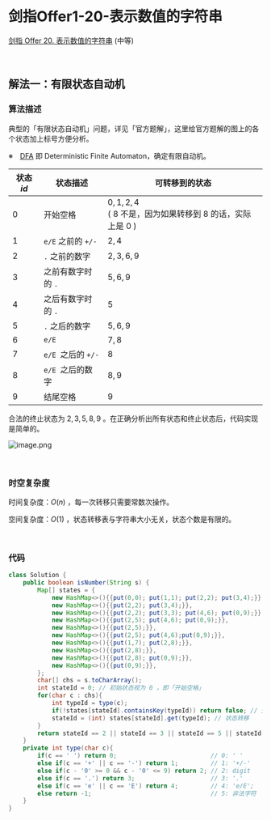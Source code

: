 # 剑指Offer1-20-表示数值的字符串

[剑指 Offer 20. 表示数值的字符串](https://leetcode.cn/problems/biao-shi-shu-zhi-de-zi-fu-chuan-lcof/) (中等)

<br />

## 解法一：有限状态自动机

### 算法描述

典型的「有限状态自动机」问题，详见「官方题解」，这里给官方题解的图上的各个状态加上标号方便分析。

※　[DFA](https://en.wikipedia.org/wiki/Deterministic_finite_automaton) 即 Deterministic Finite Automaton，确定有限自动机。

| 状态 $id$ | 状态描述           | 可转移到的状态                                               |
| --------- | ------------------ | ------------------------------------------------------------ |
| $0$       | 开始空格           | $0,1,2,4$<br />( $8$ 不是，因为如果转移到 $8$ 的话，实际上是 $0$ ) |
| $1$       | `e/E` 之前的 `+/-` | $2,4$                                                        |
| $2$       | `.` 之前的数字     | $2,3,6,9$                                                    |
| $3$       | 之前有数字时的 `.` | $5,6,9$                                                      |
| $4$       | 之后有数字时的 `.` | $5$                                                          |
| $5$       | `.` 之后的数字     | $5,6,9$                                                      |
| $6$       | `e/E`              | $7,8$                                                        |
| $7$       | `e/E `之后的 `+/-` | $8$                                                          |
| $8$       | `e/E `之后的数字   | $8,9$                                                        |
| $9$       | 结尾空格           | $9$                                                          |

合法的终止状态为 $2,3,5,8,9$ 。在正确分析出所有状态和终止状态后，代码实现是简单的。

![image.png](https://pic.leetcode-cn.com/1659338525-BCDuNA-image.png)

<br />

### 时空复杂度

时间复杂度：$O(n)$ ，每一次转移只需要常数次操作。

空间复杂度：$O(1)$ ，状态转移表与字符串大小无关，状态个数是有限的。

<br />

### 代码

```java
class Solution {
    public boolean isNumber(String s) {
        Map[] states = {
            new HashMap<>(){{put(0,0); put(1,1); put(2,2); put(3,4);}}, // 0 > 0,1,2,4
            new HashMap<>(){{put(2,2); put(3,4);}},                     // 1 > 2,4
            new HashMap<>(){{put(2,2); put(3,3); put(4,6); put(0,9);}}, // 2 > 2,3,6,9
            new HashMap<>(){{put(2,5); put(4,6); put(0,9);}},           // 3 > 5,6,9
            new HashMap<>(){{put(2,5);}},                               // 4 > 5
            new HashMap<>(){{put(2,5); put(4,6);put(0,9);}},            // 5 > 5,6,9
            new HashMap<>(){{put(1,7); put(2,8);}},                     // 6 > 7,8
            new HashMap<>(){{put(2,8);}},                               // 7 > 8
            new HashMap<>(){{put(2,8); put(0,9);}},                     // 8 > 8,9
            new HashMap<>(){{put(0,9);}},                               // 9 > 9
        };
        char[] chs = s.toCharArray();
        int stateId = 0; // 初始状态视为 0 ，即「开始空格」
        for(char c : chs){
            int typeId = type(c);
            if(!states[stateId].containsKey(typeId)) return false; // 无状态对应的类型
            stateId = (int) states[stateId].get(typeId); // 状态转移
        }
        return stateId == 2 || stateId == 3 || stateId == 5 || stateId == 8 || stateId == 9;
    }
    private int type(char c){
        if(c == ' ') return 0;                          // 0: ' '
        else if(c == '+' || c == '-') return 1;         // 1: '+/-'
        else if(c - '0' >= 0 && c - '0' <= 9) return 2; // 2: digit 
        else if(c == '.') return 3;                     // 3: '.'
        else if(c == 'e' || c == 'E') return 4;         // 4: 'e/E';
        else return -1;                                 // 5: 非法字符
    }
}
```

<br />